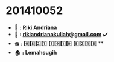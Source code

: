 # 201410052
+ :boy: **: Riki Andriana**  
+ :email: **: rikiandrianakuliah@gmail.com** :heavy_check_mark:
+ :phone: : :zero::eight::two::one: :one::nine::one::zero: :five::two::one::five: ** 
+ :house: **: Lemahsugih**
